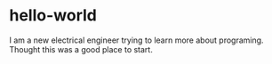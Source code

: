 # hello-world


I am a new electrical engineer trying to learn more about programing. Thought this was a good place to start.
